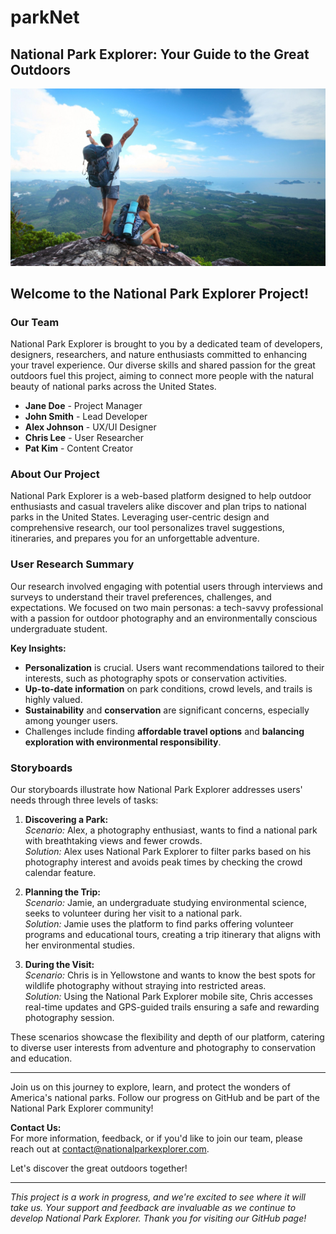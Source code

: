 # parkNet
## National Park Explorer: Your Guide to the Great Outdoors

![Catchy Image of National Park Explorer](./Home_bg.jpg)

## Welcome to the National Park Explorer Project!

### Our Team
National Park Explorer is brought to you by a dedicated team of developers, designers, researchers, and nature enthusiasts committed to enhancing your travel experience. Our diverse skills and shared passion for the great outdoors fuel this project, aiming to connect more people with the natural beauty of national parks across the United States.

- **Jane Doe** - Project Manager
- **John Smith** - Lead Developer
- **Alex Johnson** - UX/UI Designer
- **Chris Lee** - User Researcher
- **Pat Kim** - Content Creator

### About Our Project
National Park Explorer is a web-based platform designed to help outdoor enthusiasts and casual travelers alike discover and plan trips to national parks in the United States. Leveraging user-centric design and comprehensive research, our tool personalizes travel suggestions, itineraries, and prepares you for an unforgettable adventure.

### User Research Summary
Our research involved engaging with potential users through interviews and surveys to understand their travel preferences, challenges, and expectations. We focused on two main personas: a tech-savvy professional with a passion for outdoor photography and an environmentally conscious undergraduate student.

**Key Insights:**
- **Personalization** is crucial. Users want recommendations tailored to their interests, such as photography spots or conservation activities.
- **Up-to-date information** on park conditions, crowd levels, and trails is highly valued.
- **Sustainability** and **conservation** are significant concerns, especially among younger users.
- Challenges include finding **affordable travel options** and **balancing exploration with environmental responsibility**.

### Storyboards
Our storyboards illustrate how National Park Explorer addresses users' needs through three levels of tasks:

1. **Discovering a Park:**  
   *Scenario:* Alex, a photography enthusiast, wants to find a national park with breathtaking views and fewer crowds.  
   *Solution:* Alex uses National Park Explorer to filter parks based on his photography interest and avoids peak times by checking the crowd calendar feature.

2. **Planning the Trip:**  
   *Scenario:* Jamie, an undergraduate studying environmental science, seeks to volunteer during her visit to a national park.  
   *Solution:* Jamie uses the platform to find parks offering volunteer programs and educational tours, creating a trip itinerary that aligns with her environmental studies.

3. **During the Visit:**  
   *Scenario:* Chris is in Yellowstone and wants to know the best spots for wildlife photography without straying into restricted areas.  
   *Solution:* Using the National Park Explorer mobile site, Chris accesses real-time updates and GPS-guided trails ensuring a safe and rewarding photography session.

These scenarios showcase the flexibility and depth of our platform, catering to diverse user interests from adventure and photography to conservation and education.

---

Join us on this journey to explore, learn, and protect the wonders of America's national parks. Follow our progress on GitHub and be part of the National Park Explorer community!

**Contact Us:**  
For more information, feedback, or if you'd like to join our team, please reach out at contact@nationalparkexplorer.com.

Let's discover the great outdoors together!

---

*This project is a work in progress, and we're excited to see where it will take us. Your support and feedback are invaluable as we continue to develop National Park Explorer. Thank you for visiting our GitHub page!*
